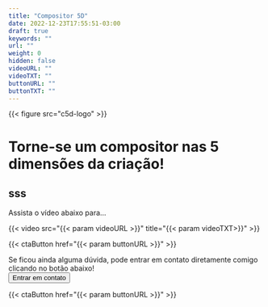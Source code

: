 ```yaml
---
title: "Compositor 5D"
date: 2022-12-23T17:55:51-03:00
draft: true
keywords: ""
url: ""
weight: 0
hidden: false
videoURL: ""
videoTXT: ""
buttonURL: ""
buttonTXT: ""
---
```

<!-- Logo e Headlines -->

{{< figure src="c5d-logo" >}}

# Torne-se um compositor nas 5 dimensões da criação!

## sss

<!--Promessa e VVV-->

Assista o vídeo abaixo para...

{{< video src="{{< param videoURL >}}" title="{{< param videoTXT>}}" >}}

<!--CTA-->

{{< ctaButton href="{{< param buttonURL >}}" >}}

<!--Paleativos-->

<!--Garantias-->

<!--Sobre o suporte-->

<!--Sobre o professor-->

<!--Para quem é?-->

<!--Lógica do método-->

<!--Jeito certo x Jeito errado-->

<!--Etapas/Níveis - Comparação do jeito certo x errado visualmente no método-->

<!--Valor agregado e facilidade de implementação-->

<!--Botão whats-->

<p>
Se ficou ainda alguma dúvida, pode entrar em contato diretamente comigo clicando no botão abaixo!<br>
<a href="https://wa.me/5519997847574"><button>Entrar em contato</button></a>
</p>

<!--CTA 2-->

{{< ctaButton href="{{< param buttonURL >}}" >}}

<!--rodapé-->